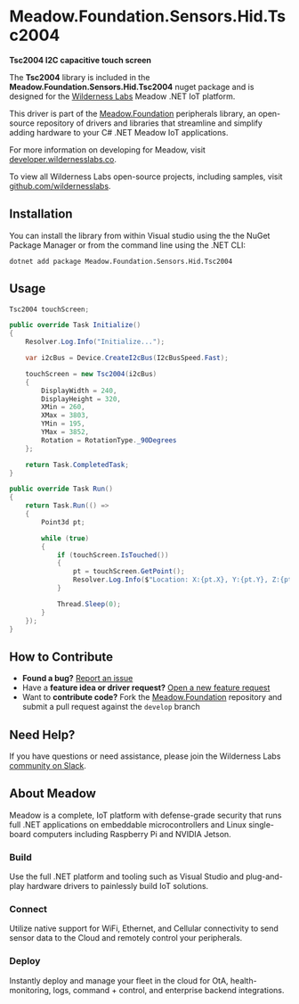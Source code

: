 # Meadow.Foundation.Sensors.Hid.Tsc2004

**Tsc2004 I2C capacitive touch screen**

The **Tsc2004** library is included in the **Meadow.Foundation.Sensors.Hid.Tsc2004** nuget package and is designed for the [Wilderness Labs](www.wildernesslabs.co) Meadow .NET IoT platform.

This driver is part of the [Meadow.Foundation](https://developer.wildernesslabs.co/Meadow/Meadow.Foundation/) peripherals library, an open-source repository of drivers and libraries that streamline and simplify adding hardware to your C# .NET Meadow IoT applications.

For more information on developing for Meadow, visit [developer.wildernesslabs.co](http://developer.wildernesslabs.co/).

To view all Wilderness Labs open-source projects, including samples, visit [github.com/wildernesslabs](https://github.com/wildernesslabs/).

## Installation

You can install the library from within Visual studio using the the NuGet Package Manager or from the command line using the .NET CLI:

`dotnet add package Meadow.Foundation.Sensors.Hid.Tsc2004`
## Usage

```csharp
Tsc2004 touchScreen;

public override Task Initialize()
{
    Resolver.Log.Info("Initialize...");

    var i2cBus = Device.CreateI2cBus(I2cBusSpeed.Fast);

    touchScreen = new Tsc2004(i2cBus)
    {
        DisplayWidth = 240,
        DisplayHeight = 320,
        XMin = 260,
        XMax = 3803,
        YMin = 195,
        YMax = 3852,
        Rotation = RotationType._90Degrees
    };

    return Task.CompletedTask;
}

public override Task Run()
{
    return Task.Run(() =>
    {
        Point3d pt;

        while (true)
        {
            if (touchScreen.IsTouched())
            {
                pt = touchScreen.GetPoint();
                Resolver.Log.Info($"Location: X:{pt.X}, Y:{pt.Y}, Z:{pt.Z}");
            }

            Thread.Sleep(0);
        }
    });
}

```
## How to Contribute

- **Found a bug?** [Report an issue](https://github.com/WildernessLabs/Meadow_Issues/issues)
- Have a **feature idea or driver request?** [Open a new feature request](https://github.com/WildernessLabs/Meadow_Issues/issues)
- Want to **contribute code?** Fork the [Meadow.Foundation](https://github.com/WildernessLabs/Meadow.Foundation) repository and submit a pull request against the `develop` branch


## Need Help?

If you have questions or need assistance, please join the Wilderness Labs [community on Slack](http://slackinvite.wildernesslabs.co/).
## About Meadow

Meadow is a complete, IoT platform with defense-grade security that runs full .NET applications on embeddable microcontrollers and Linux single-board computers including Raspberry Pi and NVIDIA Jetson.

### Build

Use the full .NET platform and tooling such as Visual Studio and plug-and-play hardware drivers to painlessly build IoT solutions.

### Connect

Utilize native support for WiFi, Ethernet, and Cellular connectivity to send sensor data to the Cloud and remotely control your peripherals.

### Deploy

Instantly deploy and manage your fleet in the cloud for OtA, health-monitoring, logs, command + control, and enterprise backend integrations.


